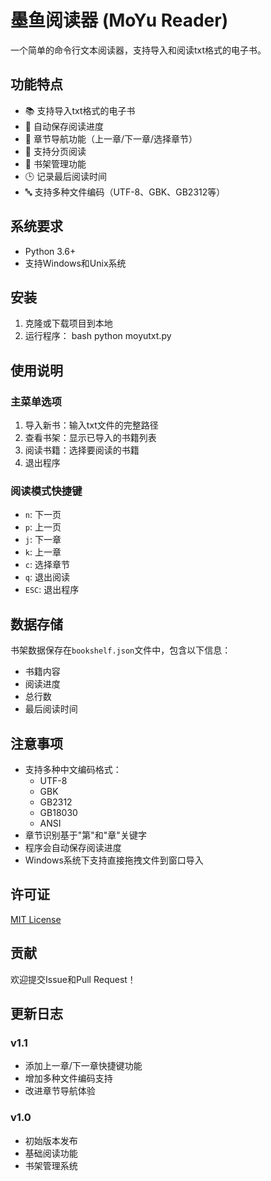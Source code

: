 # 墨鱼阅读器 (MoYu Reader)

一个简单的命令行文本阅读器，支持导入和阅读txt格式的电子书。

## 功能特点

- 📚 支持导入txt格式的电子书
- 🔖 自动保存阅读进度
- 📑 章节导航功能（上一章/下一章/选择章节）
- 📖 支持分页阅读
- 💾 书架管理功能
- 🕒 记录最后阅读时间
- 🔤 支持多种文件编码（UTF-8、GBK、GB2312等）

## 系统要求

- Python 3.6+
- 支持Windows和Unix系统

## 安装

1. 克隆或下载项目到本地
2. 运行程序：
bash
python moyutxt.py



## 使用说明

### 主菜单选项
1. 导入新书：输入txt文件的完整路径
2. 查看书架：显示已导入的书籍列表
3. 阅读书籍：选择要阅读的书籍
4. 退出程序

### 阅读模式快捷键
- `n`: 下一页
- `p`: 上一页
- `j`: 下一章
- `k`: 上一章
- `c`: 选择章节
- `q`: 退出阅读
- `ESC`: 退出程序

## 数据存储

书架数据保存在`bookshelf.json`文件中，包含以下信息：
- 书籍内容
- 阅读进度
- 总行数
- 最后阅读时间

## 注意事项

- 支持多种中文编码格式：
  - UTF-8
  - GBK
  - GB2312
  - GB18030
  - ANSI
- 章节识别基于"第"和"章"关键字
- 程序会自动保存阅读进度
- Windows系统下支持直接拖拽文件到窗口导入

## 许可证

[MIT License](LICENSE)

## 贡献

欢迎提交Issue和Pull Request！

## 更新日志

### v1.1
- 添加上一章/下一章快捷键功能
- 增加多种文件编码支持
- 改进章节导航体验

### v1.0
- 初始版本发布
- 基础阅读功能
- 书架管理系统

